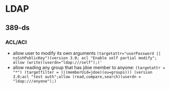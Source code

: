 # LDAP

## 389-ds

### ACL/ACI

 * allow user to modify its own arguments `(targetattr="userPassword || nsSshPublicKey")(version 3.0; acl "Enable self partial modify"; allow (write)(userdn="ldap:///self");)'`
 * allow reading any group that has jdoe member to anyone: `(targetattr = "*") (targetfilter = (|(memberUid=jdoe)(ou=groups))) (version 3.0;acl "test auth";allow (read,compare,search)(userdn = "ldap:///anyone");)`
